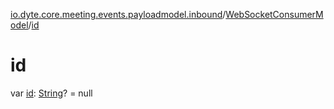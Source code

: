[io.dyte.core.meeting.events.payloadmodel.inbound](../index.md)/[WebSocketConsumerModel](index.md)/[id](id.md)

# id


var [id](id.md): [String](https://kotlinlang.org/api/latest/jvm/stdlib/kotlin/-string/index.html)? = null
